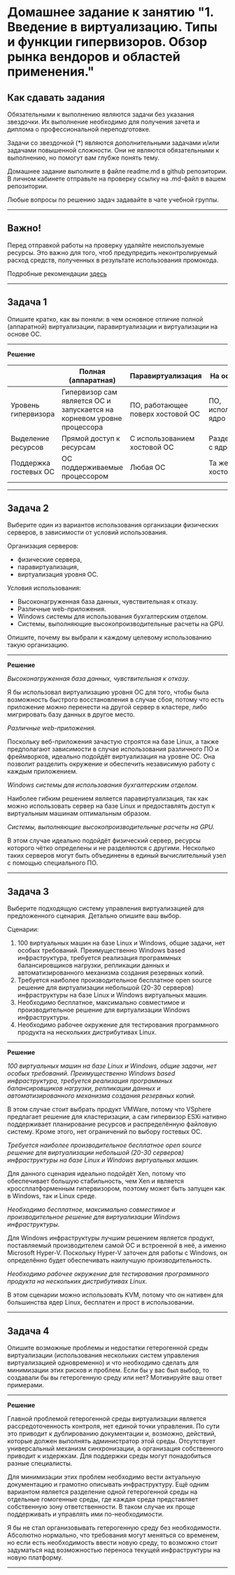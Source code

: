 
# Домашнее задание к занятию "1. Введение в виртуализацию. Типы и функции гипервизоров. Обзор рынка вендоров и областей применения."


## Как сдавать задания

Обязательными к выполнению являются задачи без указания звездочки. Их выполнение необходимо для получения зачета и диплома о профессиональной переподготовке.

Задачи со звездочкой (*) являются дополнительными задачами и/или задачами повышенной сложности. Они не являются обязательными к выполнению, но помогут вам глубже понять тему.

Домашнее задание выполните в файле readme.md в github репозитории. В личном кабинете отправьте на проверку ссылку на .md-файл в вашем репозитории.

Любые вопросы по решению задач задавайте в чате учебной группы.

---

## Важно!

Перед отправкой работы на проверку удаляйте неиспользуемые ресурсы.
Это важно для того, чтоб предупредить неконтролируемый расход средств, полученных в результате использования промокода.

Подробные рекомендации [здесь](https://github.com/netology-code/virt-homeworks/blob/virt-11/r/README.md)

---

## Задача 1

Опишите кратко, как вы поняли: в чем основное отличие полной (аппаратной) виртуализации, паравиртуализации и виртуализации на основе ОС.

---
**Решение**

|                       | Полная (аппаратная)                                                    | Паравиртуализация                 | На основе ОС             |
|-----------------------|------------------------------------------------------------------------|-----------------------------------|--------------------------|
| Уровень гипервизора   | Гипервизор сам является ОС и запускается на корневом уровне процессора | ПО, работающее поверх хостовой ОС | ПО, использующее ядро ОС |
| Выделение ресурсов    | Прямой доступ к ресурсам                                               | С использованием хостовой ОС      | Разделяемые с ядром ОС   |
| Поддержка гостевых ОС | ОС поддерживаемые процессором                                          | Любая ОС                          | Та же, что и хостовая    |

---

## Задача 2

Выберите один из вариантов использования организации физических серверов, в зависимости от условий использования.

Организация серверов:
- физические сервера,
- паравиртуализация,
- виртуализация уровня ОС.

Условия использования:
- Высоконагруженная база данных, чувствительная к отказу.
- Различные web-приложения.
- Windows системы для использования бухгалтерским отделом.
- Системы, выполняющие высокопроизводительные расчеты на GPU.

Опишите, почему вы выбрали к каждому целевому использованию такую организацию.

---
**Решение**

_Высоконагруженная база данных, чувствительная к отказу._

Я бы использовал виртуализацию уровня ОС для того, чтобы была возможность быстрого восстановления в случае сбоя, 
потому что есть приложение можно перенести на другой сервер в кластере, либо мигрировать базу данных в другое место.

_Различные web-приложения._

Поскольку веб-приложения зачастую строятся на базе Linux, а также предполагают зависимости 
в случае использования различного ПО и фреймворков, идеально подойдёт виртуализация на уровне ОС.
Она позволит разделить окружение и обеспечить независимую работу с каждым приложением.

_Windows системы для использования бухгалтерским отделом._

Наиболее гибким решением является паравиртуализация, так как можно использовать сервер на базе Linux
и предоставлять доступ к виртуальным машинам оптимальным образом.

_Системы, выполняющие высокопроизводительные расчеты на GPU._

В этом случае идеально подойдёт физический сервер, ресурсы которого чётко определены и не разделяются с другими.
Несколько таких серверов могут быть объединены в единый вычислительный узел с помощью специального ПО.

---

## Задача 3

Выберите подходящую систему управления виртуализацией для предложенного сценария. Детально опишите ваш выбор.

Сценарии:

1. 100 виртуальных машин на базе Linux и Windows, общие задачи, нет особых требований. Преимущественно Windows based инфраструктура, требуется реализация программных балансировщиков нагрузки, репликации данных и автоматизированного механизма создания резервных копий.
2. Требуется наиболее производительное бесплатное open source решение для виртуализации небольшой (20-30 серверов) инфраструктуры на базе Linux и Windows виртуальных машин.
3. Необходимо бесплатное, максимально совместимое и производительное решение для виртуализации Windows инфраструктуры.
4. Необходимо рабочее окружение для тестирования программного продукта на нескольких дистрибутивах Linux.

---
**Решение**

_100 виртуальных машин на базе Linux и Windows, общие задачи, нет особых требований. Преимущественно Windows based инфраструктура, требуется реализация программных балансировщиков нагрузки, репликации данных и автоматизированного механизма создания резервных копий._

В этом случае стоит выбрать продукт VMWare, потому что VSphere предлагает решение для кластеризации, а сам гипервизор
ESXi нативно поддерживает планирование ресурсов и распределённую файловую систему. Кроме этого, нет ограничений по
выбору гостевых ОС.

_Требуется наиболее производительное бесплатное open source решение для виртуализации небольшой (20-30 серверов) инфраструктуры на базе Linux и Windows виртуальных машин._

Для данного сценария идеально подойдёт Xen, потому что обеспечивает большую стабильность, чем Xen и является
кроссплатформенным гипервизором, поэтому может быть запущен как в Windows, так и Linux среде.

_Необходимо бесплатное, максимально совместимое и производительное решение для виртуализации Windows инфраструктуры._

Для Windows инфраструктуры лучшим решением является продукт, поставляемый производителем самой ОС и встроенной в неё,
а именно Microsoft Hyper-V. Поскольку Hyper-V заточен для работы с Windows, он определённо будет обеспечивать наилучшую
производительность.

_Необходимо рабочее окружение для тестирования программного продукта на нескольких дистрибутивах Linux._

В этом сценарии можно использовать KVM, потому что он нативен для большинства ядер Linux, бесплатен и прост в использовании.

---

## Задача 4

Опишите возможные проблемы и недостатки гетерогенной среды виртуализации (использования нескольких систем управления виртуализацией одновременно) и что необходимо сделать для минимизации этих рисков и проблем. Если бы у вас был выбор, то создавали бы вы гетерогенную среду или нет? Мотивируйте ваш ответ примерами.

---
**Решение**

Главной проблемой гетерогенной среды виртуализации является рассредоточенность контроля, нет единой точки управления.
По сути это приводит к дублированию документации и, возможно, действий, которые должен выполнять администратор этой среды.
Отсутствует универсальный механизм синхронизации, а организация собственного приводит к издержкам.
Для поддержки среды могут понадобиться разные специалисты.

Для минимизации этих проблем необходимо вести актуальную документацию и грамотно описывать инфраструктуру.
Ещё одним вариантом является разделение одной гетерогенной среды на отдельные гомогенные среды, где каждая среда
представляет собственную зону ответственности. В таком случае их проще поддерживать и управлять ими по-необходимости.

Я бы не стал организовывать гетерогенную среду без необходимости. Абсолютно нормально, что требования могут меняться со
временем, но если есть необходимость ввести новую среду, то возможно стоит задуматься над возможностью
переноса текущей инфраструктуры на новую платформу.

---
